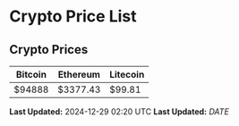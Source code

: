 # Crypto Price List

## Crypto Prices
| Bitcoin | Ethereum | Litecoin |
| ------- | -------- | -------- |
| $94888 | $3377.43 | $99.81 |
**Last Updated:** 2024-12-29 02:20 UTC
**Last Updated:** $DATE$
